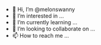 - 👋 Hi, I’m @melonswanny
- 👀 I’m interested in ...
- 🌱 I’m currently learning ...
- 💞️ I’m looking to collaborate on ...
- 📫 How to reach me ...

<!---
melonswanny/melonswanny is a ✨ special ✨ repository because its `README.md` (this file) appears on your GitHub profile.
You can click the Preview link to take a look at your changes.
--->
